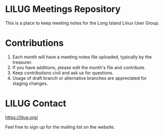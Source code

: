 # LILUG Meetings Repository  
This is a place to keep meeting notes for the Long Island Linux User Group.

# Contributions
1. Each month will have a meeting notes file uploaded, typically by the treasurer. 
2. If you have additions, please edit the month's file and contribute.
3. Keep contributions civil and ask us for questions.
4. Usage of draft branch or alternative branches are appreciated for staging changes.
   

# LILUG Contact
https://lilug.org/

Feel free to sign up for the mailing list on the website.
